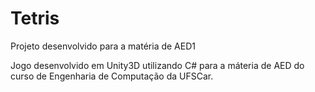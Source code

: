 # Tetris
Projeto desenvolvido para a matéria de AED1 

Jogo desenvolvido em Unity3D utilizando C# para a máteria de AED do curso de Engenharia de Computação da UFSCar.
